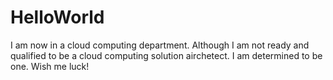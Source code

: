 # HelloWorld
I am now in a cloud computing department. Although I am not ready and qualified to be a cloud computing solution airchetect. I am determined to be one.
Wish me luck!
